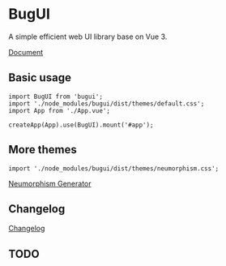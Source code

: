 # BugUI

A simple efficient web UI library base on Vue 3.

[Document](https://lgyin.github.io/bugui)

## Basic usage
```
import BugUI from 'bugui';
import './node_modules/bugui/dist/themes/default.css';
import App from './App.vue';

createApp(App).use(BugUI).mount('#app');
```

## More themes
```
import './node_modules/bugui/dist/themes/neumorphism.css';
```
[Neumorphism Generator](https://lgyin.github.io/bugui#Neumorphism)

## Changelog
[Changelog](https://github.com/lgyin/bugui/blob/main/CHANGELOG.md)

## TODO
